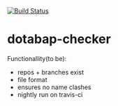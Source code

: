 [![Build Status](https://travis-ci.org/dotabap/dotabap-validator.svg?branch=master)](https://travis-ci.org/dotabap/dotabap-validator)

# dotabap-checker

Functionallity(to be):
* repos + branches exist
* file format
* ensures no name clashes
* nightly run on travis-ci

